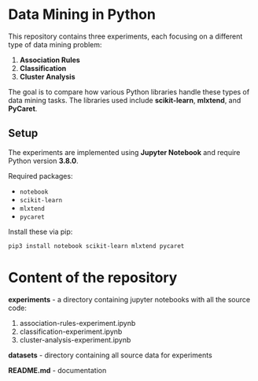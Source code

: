 # Data Mining in Python

This repository contains three experiments, each focusing on a different type of data mining problem:

1. **Association Rules**  
2. **Classification**  
3. **Cluster Analysis**

The goal is to compare how various Python libraries handle these types of data mining tasks. The libraries used include **scikit-learn**, **mlxtend**, and **PyCaret**.

## Setup

The experiments are implemented using **Jupyter Notebook** and require Python version **3.8.0**.

Required packages:  
- `notebook`  
- `scikit-learn`  
- `mlxtend`  
- `pycaret`  

Install these via pip:  
```bash
pip3 install notebook scikit-learn mlxtend pycaret
```

# Content of the repository

**experiments** - a directory containing jupyter notebooks with all the source code:
    
1. association-rules-experiment.ipynb
2. classification-experiment.ipynb
3. cluster-analysis-experiment.ipynb

**datasets** - directory containing all source data for experiments

**README.md** - documentation
